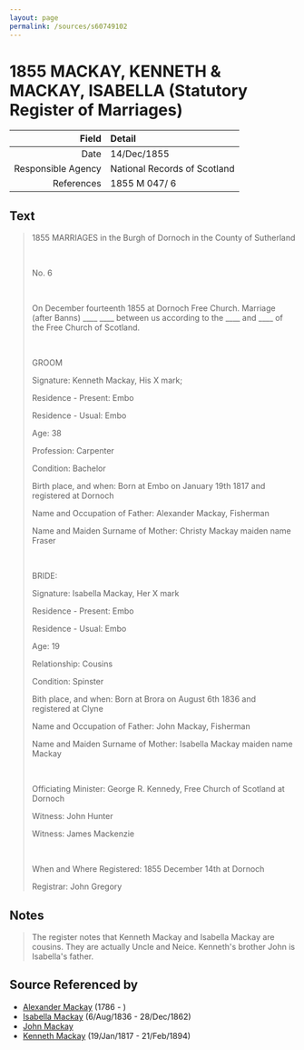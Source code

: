 ```yaml
---
layout: page
permalink: /sources/s60749102
---
```


# 1855 MACKAY, KENNETH & MACKAY, ISABELLA (Statutory Register of Marriages)

Field | Detail
---:|:---
Date | 14/Dec/1855
Responsible Agency | National Records of Scotland
References | 1855 M 047/ 6

## Text

> 1855 MARRIAGES in the Burgh of Dornoch in the County of Sutherland
>
> <br/>
>
> No. 6
>
> <br/>
>
> On December fourteenth 1855 at Dornoch Free Church. Marriage (after Banns) ____ ____ between us according to the ____ and ____ of the Free Church of Scotland.
>
> <br/>
>
> GROOM
>
> Signature: Kenneth Mackay, His X mark;
>
> Residence - Present: Embo
>
> Residence - Usual: Embo
>
> Age: 38
>
> Profession: Carpenter
>
> Condition: Bachelor
>
> Birth place, and when: Born at Embo on January 19th 1817 and registered at Dornoch
>
> Name and Occupation of Father: Alexander Mackay, Fisherman
>
> Name and Maiden Surname of Mother: Christy Mackay maiden name Fraser
>
> <br/>
>
> BRIDE:
>
> Signature:  Isabella Mackay, Her X mark
>
> Residence - Present: Embo
>
> Residence - Usual: Embo
>
> Age: 19
>
> Relationship: Cousins
>
> Condition: Spinster
>
> Bith place, and when: Born at Brora on August 6th 1836 and registered at Clyne
>
> Name and Occupation of Father: John Mackay, Fisherman
>
> Name and Maiden Surname of Mother: Isabella Mackay maiden name Mackay
>
> <br/>
>
> Officiating Minister: George R. Kennedy, Free Church of Scotland at Dornoch
>
> Witness: John Hunter
>
> Witness: James Mackenzie
>
> <br/>
>
> When and Where Registered: 1855 December 14th at Dornoch
>
> Registrar: John Gregory
>

## Notes

> The register notes that Kenneth Mackay and Isabella Mackay are cousins. They are actually Uncle and Neice. Kenneth's brother John is Isabella's father.
>


## Source Referenced by

* [Alexander Mackay](../people/@28762468@-alexander-mackay-b1786-d.md) (1786 - )
* [Isabella Mackay](../people/@32127758@-isabella-mackay-b1836-8-6-d1862-12-28.md) (6/Aug/1836 - 28/Dec/1862)
* [John Mackay](../people/@69392899@-john-mackay-b-d.md)
* [Kenneth Mackay](../people/@21362348@-kenneth-mackay-b1817-1-19-d1894-2-21.md) (19/Jan/1817 - 21/Feb/1894)
